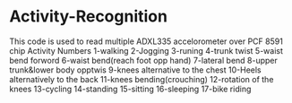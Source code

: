 # Activity-Recognition
This code is used to read multiple ADXL335 accelorometer over PCF 8591 chip 
Activity Numbers
1-walking
2-Jogging
3-runing
4-trunk twist
5-waist bend forword
6-waist bend(reach foot opp hand)
7-lateral bend
8-upper trunk&lower body opptwis
9-knees alternative to the chest
10-Heels alternatively to the back
11-knees bending(crouching)
12-rotation of the knees
13-cycling
14-standing
15-sitting
16-sleeping
17-bike riding
